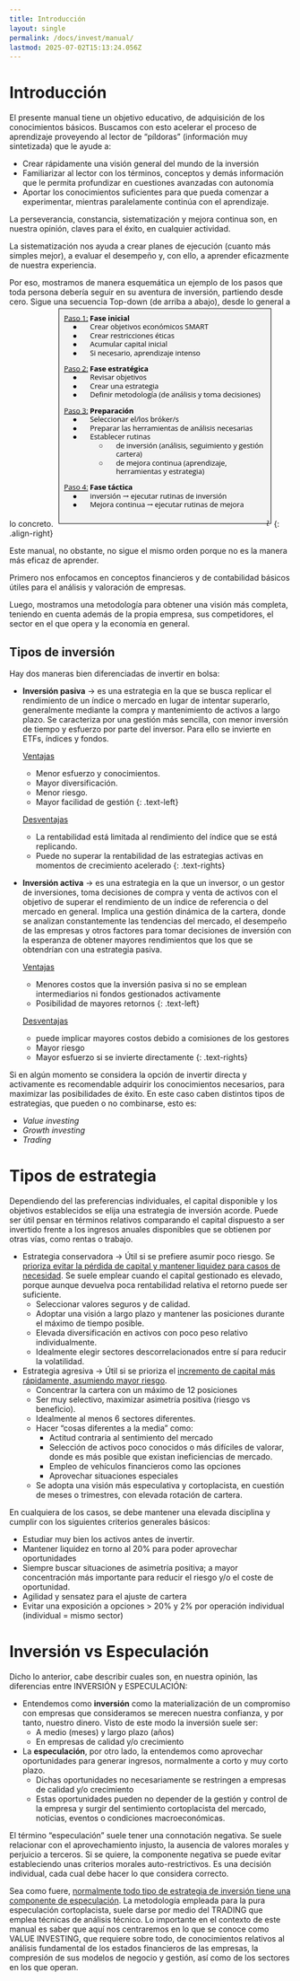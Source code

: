 ```yaml
---
title: Introducción
layout: single
permalink: /docs/invest/manual/
lastmod: 2025-07-02T15:13:24.056Z
---
```


# Introducción
El presente manual tiene un objetivo educativo, de adquisición de los conocimientos básicos.  Buscamos con esto acelerar el proceso de aprendizaje proveyendo al lector de “píldoras” (información muy sintetizada) que le ayude a:
- Crear rápidamente una visión general del mundo de la inversión
- Familiarizar al lector con los términos, conceptos y demás información que le permita profundizar en cuestiones avanzadas con autonomía
- Aportar los conocimientos suficientes para que pueda comenzar a experimentar, mientras paralelamente continúa con el aprendizaje.

La perseverancia, constancia, sistematización y mejora continua son, en nuestra opinión, claves para el éxito, en cualquier actividad. 

La sistematización nos ayuda a crear planes de ejecución (cuanto más simples mejor), a evaluar el desempeño y, con ello, a aprender eficazmente de nuestra experiencia. 

Por eso, mostramos de manera esquemática un ejemplo de los pasos que toda persona debería seguir en su aventura de inversión, partiendo desde cero. Sigue una secuencia Top-down (de arriba a abajo), desde lo general a lo concreto.  ![alt text](/assets/images/invest/manual/pasos_inversion.png){: .align-right} 

Este manual, no obstante, no sigue el mismo orden porque no es la manera más eficaz de aprender. 

Primero nos enfocamos en conceptos financieros y de contabilidad básicos útiles para el análisis y valoración de empresas.

Luego, mostramos una metodología para obtener una visión más completa, teniendo en cuenta además de la propia empresa, sus competidores, el sector en el que opera y la economía en general.

## Tipos de inversión
Hay dos maneras bien diferenciadas de invertir en bolsa:
- **Inversión pasiva** → es una estrategia en la que se busca replicar el rendimiento de un índice o mercado en lugar de intentar superarlo, generalmente mediante la compra y mantenimiento de activos a largo plazo. Se caracteriza por una gestión más sencilla, con menor inversión de tiempo y esfuerzo por parte del inversor. Para ello se invierte en ETFs, índices y fondos.

    <u>Ventajas</u>
    - Menor esfuerzo y conocimientos. 
    - Mayor diversificación. 
    - Menor riesgo. 
    - Mayor facilidad de gestión
    {: .text-left}

    <u>Desventajas</u>
    - La rentabilidad está limitada al rendimiento del índice que se está replicando. 
    - Puede no superar la rentabilidad de las estrategias activas en momentos de crecimiento acelerado
    {: .text-rights}

- **Inversión activa** → es una estrategia en la que un inversor, o un gestor de inversiones, toma decisiones de compra y venta de activos con el objetivo de superar el rendimiento de un índice de referencia o del mercado en general. Implica una gestión dinámica de la cartera, donde se analizan constantemente las tendencias del mercado, el desempeño de las empresas y otros factores para tomar decisiones de inversión con la esperanza de obtener mayores rendimientos que los que se obtendrían con una estrategia pasiva. 

    <u>Ventajas</u>
    - Menores costos que la inversión pasiva si no se emplean intermediarios ni fondos gestionados activamente
    - Posibilidad de mayores retornos
    {: .text-left}

    <u>Desventajas</u>
    - puede implicar mayores costos debido a comisiones de los gestores
    - Mayor riesgo
    - Mayor esfuerzo si se invierte directamente
    {: .text-rights}

Si en algún momento se considera la opción de invertir directa y activamente es recomendable adquirir los conocimientos necesarios, para maximizar las posibilidades de éxito. En este caso caben distintos tipos de estrategias, que pueden o no combinarse, esto es:
- *Value investing*
- *Growth investing*
- *Trading*

# Tipos de estrategia

Dependiendo del las preferencias individuales, el capital disponible y los objetivos establecidos se elija una estrategia de inversión acorde. Puede ser útil pensar en términos relativos comparando el capital dispuesto a ser invertido frente a los ingresos anuales disponibles que se obtienen por otras vías, como rentas o trabajo.
- Estrategia conservadora → Útil si se prefiere asumir poco riesgo. Se <u>prioriza evitar la pérdida de capital y mantener liquidez para casos de necesidad</u>. Se suele emplear cuando el capital gestionado es elevado, porque aunque devuelva poca rentabilidad relativa el retorno puede ser suficiente.
    - Seleccionar valores seguros y de calidad. 
    - Adoptar una visión a largo plazo y mantener las posiciones durante el máximo de tiempo posible.
    - Elevada diversificación en activos con poco peso relativo individualmente. 
    - Idealmente elegir sectores descorrelacionados entre sí para reducir la volatilidad.
- Estrategia agresiva → Útil si se prioriza el <U>incremento de capital más rápidamente, asumiendo mayor riesgo</u>. 
    - Concentrar la cartera con un máximo de 12 posiciones
    - Ser muy selectivo, maximizar asimetría positiva (riesgo vs beneficio).
    - Idealmente al menos 6 sectores diferentes.
    - Hacer “cosas diferentes a la media” como:
        - Actitud contraria al sentimiento del mercado
        - Selección de activos poco conocidos o más difíciles de valorar, donde es más posible que existan ineficiencias de mercado. 
        - Empleo de vehículos financieros como las opciones
        - Aprovechar situaciones especiales
    - Se adopta una visión más especulativa y cortoplacista, en cuestión de meses o trimestres, con elevada rotación de cartera.

En cualquiera de los casos, se debe mantener una elevada disciplina y cumplir con los siguientes criterios generales básicos:
- Estudiar muy bien los activos antes de invertir.
- Mantener liquidez en torno al 20% para poder aprovechar oportunidades
- Siempre buscar situaciones de asimetría positiva; a mayor concentración más importante para reducir el riesgo y/o el coste de oportunidad.
- Agilidad y sensatez para el ajuste de cartera
- Evitar una exposición a opciones > 20% y 2% por operación individual (individual = mismo sector)

# Inversión vs Especulación

Dicho lo anterior, cabe describir cuales son, en nuestra opinión, las diferencias entre INVERSIÓN y ESPECULACIÓN:

- Entendemos como **inversión** como la materialización de un compromiso con empresas que consideramos se merecen nuestra confianza, y por tanto, nuestro dinero. Visto de este modo la inversión suele ser:
    - A medio (meses) y largo plazo (años)
    - En empresas de calidad y/o crecimiento
- La **especulación**, por otro lado, la entendemos como aprovechar oportunidades para generar ingresos, normalmente a corto y muy corto plazo. 
    - Dichas oportunidades no necesariamente se restringen a empresas de calidad y/o crecimiento
    - Estas oportunidades pueden no depender de la gestión y control de la empresa y surgir del sentimiento cortoplacista del mercado, noticias, eventos o condiciones macroeconómicas.

El término “especulación” suele tener una connotación negativa. Se suele relacionar con el aprovechamiento injusto, la ausencia de valores morales y perjuicio a terceros. Si se quiere, la componente negativa se puede evitar estableciendo unas criterios morales auto-restrictivos.  Es una decisión individual, cada cual debe hacer lo que considera correcto. 

Sea como fuere, <u>normalmente todo tipo de estrategia de inversión tiene una componente de especulación</u>. 
La metodología empleada para la pura especulación cortoplacista, suele darse por medio del TRADING que emplea técnicas de análisis técnico.
Lo importante en el contexto de este manual es saber que aquí nos centraremos en lo que se conoce como VALUE INVESTING, que requiere sobre todo, de conocimientos relativos al análisis fundamental de los estados financieros de las empresas, la compresión de sus modelos de negocio y gestión, así como de los sectores en los que operan. 






